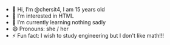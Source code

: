 - 👋 Hi, I’m @chersit4, I am 15 years old
- 👀 I’m interested in HTML
- 🌱 I’m currently learning nothing sadly
- 😄 Pronouns: she / her
- ⚡ Fun fact: I wish to study engineering but I don't like math!!!

<!---
chersit4/chersit4 is a ✨ special ✨ repository because its `README.md` (this file) appears on your GitHub profile.
You can click the Preview link to take a look at your changes.
--->
